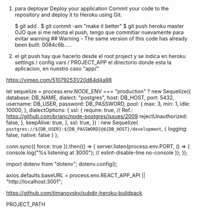 <!-- NOTAS DE EXPERIENCIA DE DEPLOYAR DOGS -->
1) para deployar 
    Deploy your application
    Commit your code to the repository and deploy it to Heroku using Git.

    $ git add .
    $ git commit -am "make it better"
    $ git push heroku master
  OJO que si me rebota el push, tengo que commitiar nuevamente para evitar warning ## Warning - The same version of this code has already been built: 0084c6b.....

2) el git push hay que hacerlo desde el root project y se indica en heroku settings / config vars / PROJECT_APP el directorio donde esta la aplicacion, en nuestro caso "app/"


<!-- video clase Diego Rodriguez sobre deployment -->
https://vimeo.com/510792531/20d64d4a98


<!-- a reemplazar por lo que viene en el proyecto en api/db.js -->
let sequelize =
  process.env.NODE_ENV === "production"
    ? new Sequelize({
        database: DB_NAME,
        dialect: "postgres",
        host: DB_HOST,
        port: 5432,
        username: DB_USER,
        password: DB_PASSWORD,
        pool: {
          max: 3,
          min: 1,
          idle: 10000,
        },
        dialectOptions: {
          ssl: {
            require: true,
            // Ref.: https://github.com/brianc/node-postgres/issues/2009
            rejectUnauthorized: false,
          },
          keepAlive: true,
        },
        ssl: true,
      })
    : new Sequelize(
        `postgres://${DB_USER}:${DB_PASSWORD}@${DB_HOST}/development`,
        { logging: false, native: false }
      );


conn.sync({ force: true }).then(() => {
  server.listen(process.env.PORT, () => {
    console.log("%s listening at 3000"); // eslint-disable-line no-console
  });
});


<!-- FRONT index.js -->
import dotenv from "dotenv";
dotenv.config();

axios.defaults.baseURL = process.env.REACT_APP_API || "http://localhost:3001";


<!-- referencias para implementar Heroku.... -->
https://github.com/timanovsky/subdir-heroku-buildpack

PROJECT_PATH
